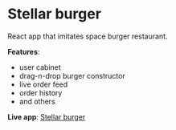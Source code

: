 # Stellar burger

React app that imitates space burger restaurant.

**Features**:

- user cabinet
- drag-n-drop burger constructor
- live order feed
- order history
- and others

**Live app**: [Stellar burger](https://burger.temarazin.ru/)
